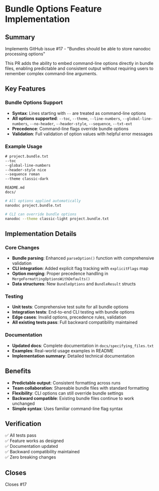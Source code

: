 # Bundle Options Feature Implementation

## Summary
Implements GitHub issue #17 - "Bundles should be able to store nanodoc processing options"

This PR adds the ability to embed command-line options directly in bundle files, enabling predictable and consistent output without requiring users to remember complex command-line arguments.

## Key Features

### Bundle Options Support
- **Syntax**: Lines starting with `--` are treated as command-line options
- **All options supported**: `--toc`, `--theme`, `--line-numbers`, `--global-line-numbers`, `--no-header`, `--header-style`, `--sequence`, `--txt-ext`
- **Precedence**: Command-line flags override bundle options
- **Validation**: Full validation of option values with helpful error messages

### Example Usage
```txt
# project.bundle.txt
--toc
--global-line-numbers
--header-style nice
--sequence roman
--theme classic-dark

README.md
docs/
```

```bash
# All options applied automatically
nanodoc project.bundle.txt

# CLI can override bundle options
nanodoc --theme classic-light project.bundle.txt
```

## Implementation Details

### Core Changes
- **Bundle parsing**: Enhanced `parseOption()` function with comprehensive validation
- **CLI integration**: Added explicit flag tracking with `explicitFlags` map
- **Option merging**: Proper precedence handling in `MergeFormattingOptionsWithDefaults()`
- **Data structures**: New `BundleOptions` and `BundleResult` structs

### Testing
- **Unit tests**: Comprehensive test suite for all bundle options
- **Integration tests**: End-to-end CLI testing with bundle options
- **Edge cases**: Invalid options, precedence rules, validation
- **All existing tests pass**: Full backward compatibility maintained

### Documentation
- **Updated docs**: Complete documentation in `docs/specifying_files.txt`
- **Examples**: Real-world usage examples in README
- **Implementation summary**: Detailed technical documentation

## Benefits
- **Predictable output**: Consistent formatting across runs
- **Team collaboration**: Shareable bundle files with standard formatting
- **Flexibility**: CLI options can still override bundle settings
- **Backward compatible**: Existing bundle files continue to work unchanged
- **Simple syntax**: Uses familiar command-line flag syntax

## Verification
✅ All tests pass  
✅ Feature works as designed  
✅ Documentation updated  
✅ Backward compatibility maintained  
✅ Zero breaking changes  

## Closes
Closes #17